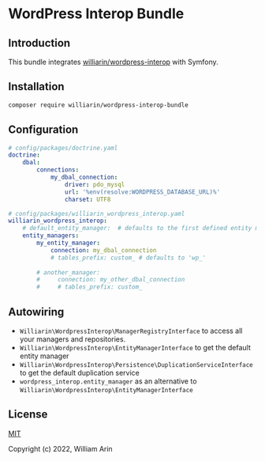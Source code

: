 # WordPress Interop Bundle

## Introduction

This bundle integrates [williarin/wordpress-interop](https://github.com/williarin/wordpress-interop) with Symfony.

## Installation

```bash
composer require williarin/wordpress-interop-bundle
```

## Configuration

```yaml
# config/packages/doctrine.yaml
doctrine:
    dbal:
        connections:
            my_dbal_connection:
                driver: pdo_mysql
                url: '%env(resolve:WORDPRESS_DATABASE_URL)%'
                charset: UTF8
```

```yaml
# config/packages/williarin_wordpress_interop.yaml
williarin_wordpress_interop:
    # default_entity_manager:  # defaults to the first defined entity manager
    entity_managers:
        my_entity_manager:
            connection: my_dbal_connection
            # tables_prefix: custom_ # defaults to 'wp_'
            
        # another_manager:
        #     connection: my_other_dbal_connection
        #     # tables_prefix: custom_
```

## Autowiring

* `Williarin\WordpressInterop\ManagerRegistryInterface` to access all your managers and repositories.
* `Williarin\WordpressInterop\EntityManagerInterface` to get the default entity manager
* `Williarin\WordpressInterop\Persistence\DuplicationServiceInterface` to get the default duplication service
* `wordpress_interop.entity_manager` as an alternative to `Williarin\WordpressInterop\EntityManagerInterface`

## License

[MIT](LICENSE)

Copyright (c) 2022, William Arin
